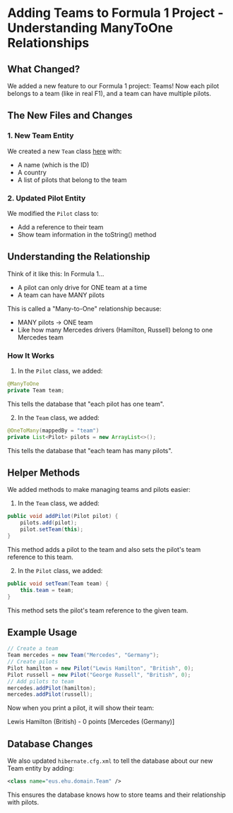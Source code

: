 # Adding Teams to Formula 1 Project - Understanding ManyToOne Relationships

## What Changed?

We added a new feature to our Formula 1 project: Teams! Now each pilot belongs to a team (like in real F1), and a team can have multiple pilots.

## The New Files and Changes

### 1. New Team Entity
We created a new `Team` class [here](https://gist.github.com/juananpe/a421e242f6b42a05854a6c22f583818d)
 with:
 
- A name (which is the ID)
- A country
- A list of pilots that belong to the team

### 2. Updated Pilot Entity
We modified the `Pilot` class to:
- Add a reference to their team
- Show team information in the toString() method

## Understanding the Relationship

Think of it like this: In Formula 1...
- A pilot can only drive for ONE team at a time
- A team can have MANY pilots

This is called a "Many-to-One" relationship because:
- MANY pilots → ONE team
- Like how many Mercedes drivers (Hamilton, Russell) belong to one Mercedes team

### How It Works

1. In the `Pilot` class, we added:

```java
@ManyToOne
private Team team;
```
This tells the database that "each pilot has one team".

2. In the `Team` class, we added:

```java
@OneToMany(mappedBy = "team")
private List<Pilot> pilots = new ArrayList<>();
```
This tells the database that "each team has many pilots".

## Helper Methods

We added methods to make managing teams and pilots easier:

1. In the `Team` class, we added:

```java
public void addPilot(Pilot pilot) {
    pilots.add(pilot);
    pilot.setTeam(this);    
}
```
This method adds a pilot to the team and also sets the pilot's team reference to this team.
    
2. In the `Pilot` class, we added:

```java
public void setTeam(Team team) {
    this.team = team;
}
```
This method sets the pilot's team reference to the given team.

## Example Usage
```java
// Create a team
Team mercedes = new Team("Mercedes", "Germany");
// Create pilots
Pilot hamilton = new Pilot("Lewis Hamilton", "British", 0);
Pilot russell = new Pilot("George Russell", "British", 0);
// Add pilots to team
mercedes.addPilot(hamilton);
mercedes.addPilot(russell);
```
Now when you print a pilot, it will show their team:

Lewis Hamilton (British) - 0 points [Mercedes (Germany)]


## Database Changes
We also updated `hibernate.cfg.xml` to tell the database about our new Team entity by adding: 

```xml
<class name="eus.ehu.domain.Team" />
```

This ensures the database knows how to store teams and their relationship with pilots.